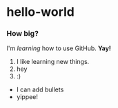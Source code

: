 # hello-world
###  How big?
I'm *learning* how to use GitHub. **Yay!**

1. I like learning new things.
2. hey
2. :)

* I can add bullets
* yippee!
